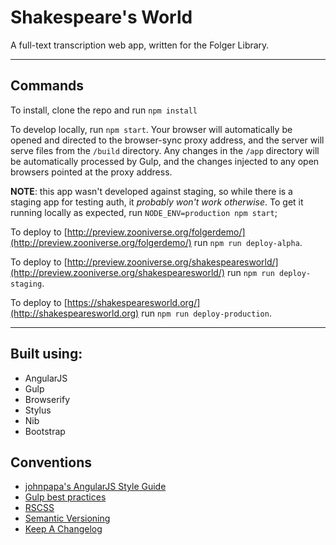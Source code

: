 # Shakespeare's World

A full-text transcription web app, written for the Folger Library.

---

## Commands

To install, clone the repo and run `npm install`

To develop locally, run `npm start`. Your browser will automatically be opened and directed to the browser-sync proxy address, and the server will serve files from the `/build` directory. Any changes in the `/app` directory will be automatically processed by Gulp, and the changes injected to any open browsers pointed at the proxy address.

__NOTE__: this app wasn't developed against staging, so while there is a staging app for testing auth, it _probably won't work otherwise_. To get it running locally as expected, run `NODE_ENV=production npm start`;

To deploy to [http://preview.zooniverse.org/folgerdemo/](http://preview.zooniverse.org/folgerdemo/) run `npm run deploy-alpha`.

To deploy to [http://preview.zooniverse.org/shakespearesworld/](http://preview.zooniverse.org/shakespearesworld/) run `npm run deploy-staging`.

To deploy to [https://shakespearesworld.org/](http://shakespearesworld.org) run `npm run deploy-production`.


---

## Built using:

- AngularJS
- Gulp
- Browserify
- Stylus
- Nib
- Bootstrap

## Conventions

- [johnpapa's AngularJS Style Guide](https://github.com/johnpapa/angular-styleguide)
- [Gulp best practices](https://github.com/greypants/gulp-starter)
- [RSCSS](https://github.com/rstacruz/rscss)
- [Semantic Versioning](http://semver.org)
- [Keep A Changelog](http://keepachangelog.com/)
